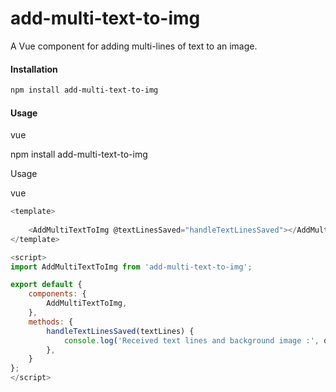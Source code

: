 # add-multi-text-to-img

A Vue component for adding multi-lines of text to an image.

#### Installation

```bash
npm install add-multi-text-to-img
```
#### Usage

vue

npm install add-multi-text-to-img

Usage

vue

``` javascript
<template>
    
    <AddMultiTextToImg @textLinesSaved="handleTextLinesSaved"></AddMultiTextToImg>
</template>

<script>
import AddMultiTextToImg from 'add-multi-text-to-img';

export default {
    components: {
        AddMultiTextToImg,
    },
    methods: {
        handleTextLinesSaved(textLines) {
            console.log('Received text lines and background image :', data);
        },
    }
};
</script>
